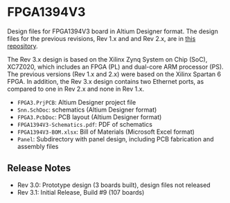 # FPGA1394V3
Design files for FPGA1394V3 board in Altium Designer format. The design files for the previous
revisions, Rev 1.x and and Rev 2.x, are in [this repository](https://github.com/jhu-cisst/FPGA1394).

The Rev 3.x design is based on the Xilinx Zynq System on Chip (SoC), XC7Z020, which includes an
FPGA (PL) and dual-core ARM processor (PS). The previous versions (Rev 1.x and 2.x) were based on
the Xilinx Spartan 6 FPGA. In addition, the Rev 3.x design contains two Ethernet ports, as compared
to one in Rev 2.x and none in Rev 1.x.

* `FPGA3.PrjPCB`: Altium Designer project file
* `Snn.SchDoc`: schematics (Altium Designer format)
* `FPGA3.PcbDoc`: PCB layout (Altium Designer format)
* `FPGA1394V3-Schematics.pdf`: PDF of schematics
* `FPGA1394V3-BOM.xlsx`: Bill of Materials (Microsoft Excel format)
* `Panel`: Subdirectory with panel design, including PCB fabrication and assembly files
 
## Release Notes

* Rev 3.0: Prototype design (3 boards built), design files not released
* Rev 3.1: Initial Release, Build #9 (107 boards)
